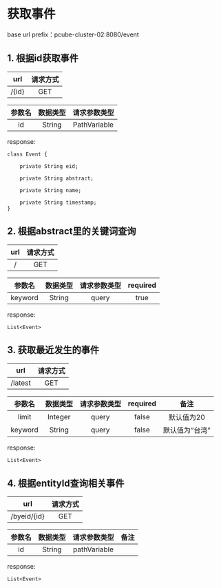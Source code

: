 # 获取事件

base url prefix：pcube-cluster-02:8080/event

## 1. 根据id获取事件

|url|请求方式|
|:-:|:-:|
|/{id}|GET|

|参数名|数据类型|请求参数类型|
|:-:|:-:|:-:|
|id|String|PathVariable|

response:
```
class Event {

    private String eid;

    private String abstract;

    private String name;

    private String timestamp;
}
```

## 2. 根据abstract里的关键词查询

|url|请求方式|
|:-:|:-:|
|/|GET|

|参数名|数据类型|请求参数类型|required|
|:-:|:-:|:-:|:-:|
|keyword|String|query|true|

response:
```
List<Event>
```

## 3. 获取最近发生的事件
|url|请求方式|
|:-:|:-:|
|/latest|GET|

|参数名|数据类型|请求参数类型|required|备注|
|:-:|:-:|:-:|:-:|:-:|
|limit|Integer|query|false|默认值为20|
|keyword|String|query|false|默认值为“台湾”|


response:
```
List<Event>
```

## 4. 根据entityId查询相关事件
|url|请求方式|
|:-:|:-:|
|/byeid/{id}|GET|

|参数名|数据类型|请求参数类型|备注|
|:-:|:-:|:-:|:-:|
|id|String|pathVariable||


response:
```
List<Event>
```


